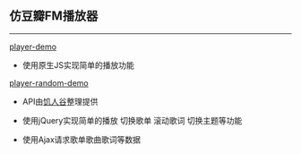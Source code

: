 ## 仿豆瓣FM播放器
* * *
[player-demo](https://nice-ming.github.io/simple-player-demo/player/index.html)
 
* 使用原生JS实现简单的播放功能


[player-random-demo](https://nice-ming.github.io/simple-player-demo/player-random/index.html)
 
* API由[饥人谷](https://jirenguapi.applinzi.com)整理提供
 
* 使用jQuery实现简单的播放 切换歌单 滚动歌词 切换主题等功能
    
* 使用Ajax请求歌单歌曲歌词等数据
